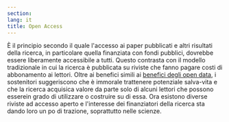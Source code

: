 ```yaml
---
section: 
lang: it
title: Open Access
---
```

È il principio secondo il quale l'accesso ai paper pubblicati e altri risultati della ricerca, in particolare quella finanziata con fondi pubblici, dovrebbe essere liberamente accessibile a tutti. Questo contrasta con il modello tradizionale in cui la ricerca è pubblicata su riviste che fanno pagare costi di abbonamento ai lettori. Oltre ai benefici simili ai [benefici degli open data](/glossary/it/benefits-of-open-data/), i sostenitori suggeriscono che è immorale trattenere potenziale salva-vita e che la ricerca acquisica valore da parte solo di alcuni lettori che possono esserein grado di utilizzare o costruire su di essa. Ora esistono diverse riviste ad accesso aperto e l'interesse dei finanziatori della ricerca sta dando loro un po di trazione, soprattutto nelle scienze.
